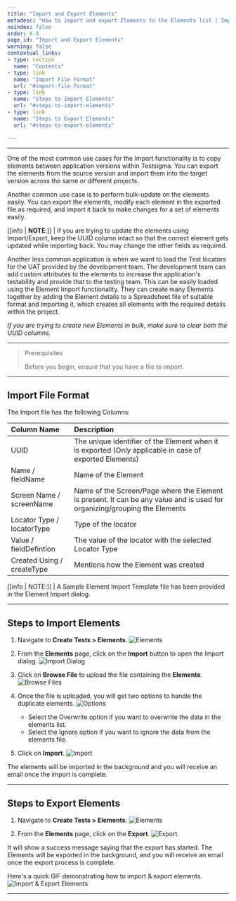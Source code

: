 ```yaml
---
title: "Import and Export Elements"
metadesc: "How to import and export Elements to the Elements list | Import functionality helps to copy Elements between Application Versions within Testsigma app."
noindex: false
order: 6.9
page_id: "Import and Export Elements"
warning: false
contextual_links:
- type: section
  name: "Contents"
- type: link
  name: "Import File Format"
  url: "#import-file-format"
- type: link
  name: "Steps to Import Elements"
  url: "#steps-to-import-elements"
- type: link
  name: "Steps to Export Elements"
  url: "#steps-to-export-elements"

---
```


---


One of the most common use cases for the Import functionality is to copy elements between application versions within Testsigma. You can export the elements from the source version and import them into the target version across the same or different projects.


Another common use case is to perform bulk-update on the elements easily. You can export the elements, modify each element in the exported file as required, and import it back to make changes for a set of elements easily.


[[info | **NOTE**:]]
| If you are trying to update the elements using Import/Export, keep the UUID column intact so that the correct element gets updated while importing back. You may change the other fields as required.


Another less common application is when we want to load the Test locators for the UAT provided by the development team. The development team can add custom attributes to the elements to increase the application's testability and provide that to the testing team. This can be easily loaded using the Element Import functionality. They can create many Elements together by adding the Element details to a Spreadsheet file of suitable format and importing it, which creates all elements with the required details within the project.


*If you are trying to create new Elements in bulk, make sure to clear both the UUID columns.*


---


> <p id="prerequisites">Prerequisites</p>
>
>
> Before you begin, ensure that you have a file to import. 

---

## **Import File Format**
The Import file has the following Columns:

| **Column Name**  | **Description** | 
| :---        |    :---  |         
| UUID     | The unique identifier of the Element when it is exported (Only applicable in case of exported Elements) | 
| Name / fieldName | Name of the Element        | 
| Screen Name / screenName   | Name of the Screen/Page where the Element is present. It can be any value and is used for organizing/grouping the Elements | 
| Locator Type / locatorType  | Type of the locator       | 
| Value / fieldDefintion | The value of the locator with the selected Locator Type       | 
| Created Using / createType   | Mentions how the Element was created      | 

[[info | NOTE:]]
| A Sample Element Import Template file has been provided in the Element Import dialog.


---

## **Steps to Import Elements**
1. Navigate to **Create Tests > Elements**. 
![Elements](https://s3.amazonaws.com/static-docs.testsigma.com/new_images/projects/applications/imelnavelem.png)

2. From the **Elements** page, click on the **Import** button to open the Import dialog. 
![Import Dialog](https://s3.amazonaws.com/static-docs.testsigma.com/new_images/projects/applications/imelid.png)

3. Click on **Browse File** to upload the file containing the **Elements**.
![Browse Files](https://s3.amazonaws.com/static-docs.testsigma.com/new_images/projects/applications/imelbrf.png)

4. Once the file is uploaded, you will get two options to handle the duplicate elements.
![Options](https://s3.amazonaws.com/static-docs.testsigma.com/new_images/projects/applications/imelto.png)
    - Select the Overwrite option if you want to overwrite the data in the elements list.
    - Select the Ignore option if you want to ignore the data from the elements file.

5. Click on **Import**.
![Import](https://s3.amazonaws.com/static-docs.testsigma.com/new_images/projects/applications/elimcone.png)


The elements will be imported in the background and you will receive an email once the import is complete.


---


## **Steps to Export Elements**
1. Navigate to **Create Tests > Elements**. 
![Elements](https://s3.amazonaws.com/static-docs.testsigma.com/new_images/projects/applications/imelnavelem.png)


2. From the **Elements** page, click on the **Export**.
![Export](https://s3.amazonaws.com/static-docs.testsigma.com/new_images/projects/applications/imelexp.png)


It will show a success message saying that the export has started. The Elements will be exported in the background, and you will receive an email once the export process is complete.


Here's a quick GIF demonstrating how to import & export elements.
![Import & Export Elements](https://s3.amazonaws.com/static-docs.testsigma.com/new_images/projects/applications/ImportExportElementsWorkFlow.gif)

---


